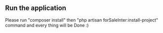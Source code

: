 ## Run the application 

Please run "composer install" then "php artisan forSaleInter:install-project" command and every thing will be Done :)
